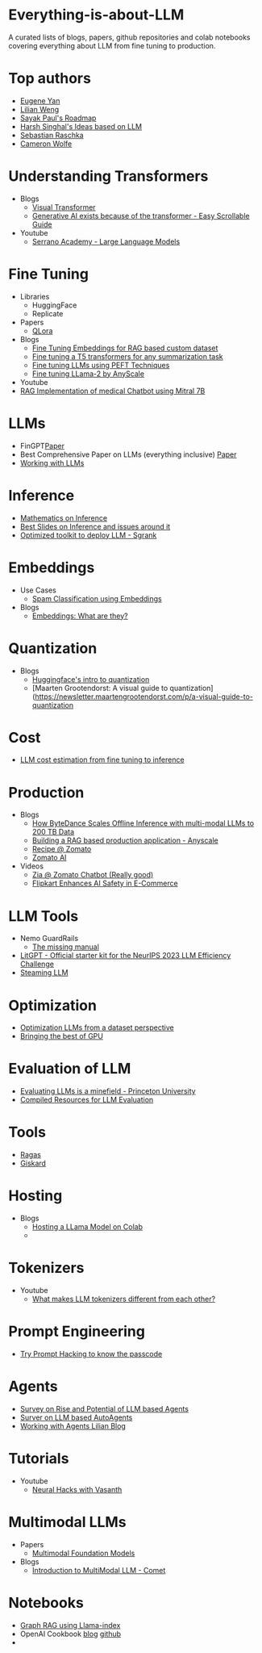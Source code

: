 # Everything-is-about-LLM
A curated lists of blogs, papers, github repositories and colab notebooks covering everything about LLM from fine tuning to production.

# Top authors
- [Eugene Yan](https://eugeneyan.com/)
- [Lilian Weng](https://lilianweng.github.io/)
- [Sayak Paul's Roadmap](https://docs.google.com/document/u/0/d/1iQlsGOZX0UA3U58gEtwV5-9moolOvZ5HosjDee6jVck/mobilebasic)
- [Harsh Singhal's Ideas based on LLM](https://docs.google.com/document/u/0/d/1uFwAt2yxoJWX80gjoTNVPNaduUp-OvJQ_DxJUjKZzyc/mobilebasic)
- [Sebastian Raschka](https://substack.com/@rasbt)
- [Cameron Wolfe](https://cameronrwolfe.me/)

# Understanding Transformers 
- Blogs
  - [Visual Transformer](https://jalammar.github.io/visualizing-neural-machine-translation-mechanics-of-seq2seq-models-with-attention/)
  - [Generative AI exists because of the transformer - Easy Scrollable Guide](https://ig.ft.com/generative-ai/)
- Youtube
  - [Serrano Academy - Large Language Models](https://www.youtube.com/watch?v=OxCpWwDCDFQ&list=PLs8w1Cdi-zva4fwKkl9EK13siFvL9Wewf)

# Fine Tuning 
- Libraries
  - HuggingFace
  - Replicate
- Papers
  - [QLora](https://arxiv.org/abs/2305.14314)
- Blogs
  - [Fine Tuning Embeddings for RAG based custom dataset](https://blog.llamaindex.ai/fine-tuning-embeddings-for-rag-with-synthetic-data-e534409a3971)
  - [Fine tuning a T5 transformers for any summarization task](https://towardsdatascience.com/fine-tuning-a-t5-transformer-for-any-summarization-task-82334c64c81)
  - [Fine tuning LLMs using PEFT Techniques](https://abvijaykumar.medium.com/fine-tuning-llm-parameter-efficient-fine-tuning-peft-lora-qlora-part-1-571a472612c4)
  - [Fine tuning LLama-2 by AnyScale](https://www.anyscale.com/blog/fine-tuning-llama-2-a-comprehensive-case-study-for-tailoring-models-to-unique-applications)
 - Youtube
  - [RAG Implementation of medical Chatbot using Mitral 7B](https://www.youtube.com/watch?v=1mH1BvBJCl0)

# LLMs 
- FinGPT[Paper](https://arxiv.org/abs/2306.06031)
- Best Comprehensive Paper on LLMs (everything inclusive) [Paper](https://arxiv.org/html/2401.02038v2)
- [Working with LLMs](https://applied-llms.org/)

# Inference 
- [Mathematics on Inference](https://kipp.ly/transformer-inference-arithmetic/#latency-calculations)
- [Best Slides on Inference and issues around it](https://linden-li.github.io/posts/inference-slides?ref=jinghong-chen.net)
- [Optimized toolkit to deploy LLM - Sgrank](https://github.com/sgl-project/sglang)

# Embeddings 
- Use Cases
  - [Spam Classification using Embeddings](https://ahujaniharika95.medium.com/spam-classification-using-word2vec-embeddings-70c4ffa56b40)
- Blogs
  - [Embeddings: What are they?](https://simonwillison.net/2023/Oct/23/embeddings/)

# Quantization 
- Blogs
  - [Huggingface's intro to quantization](https://huggingface.co/blog/merve/quantization)
  - [Maarten Grootendorst: A visual guide to quantization](https://newsletter.maartengrootendorst.com/p/a-visual-guide-to-quantization

# Cost 
- [LLM cost estimation from fine tuning to inference](https://github.com/ghimiresunil/LLM-PowerHouse-A-Curated-Guide-for-Large-Language-Models-with-Custom-Training-and-Inferencing/tree/main/Articles/Resources)

# Production 
- Blogs
  - [How ByteDance Scales Offline Inference with multi-modal LLMs to 200 TB Data](https://www.anyscale.com/blog/how-bytedance-scales-offline-inference-with-multi-modal-llms-to-200TB-data)
  - [Building a RAG based production application - Anyscale](https://www.anyscale.com/blog/a-comprehensive-guide-for-building-rag-based-llm-applications-part-1)
  - [Recipe @ Zomato](https://blinkit.com/blog/recipe-rover)
  - [Zomato AI](https://blog.zomato.com/introducing-zomato-ai-your-foodie-buddy)
- Videos
  - [Zia @ Zomato Chatbot (Really good)](https://www.youtube.com/watch?v=4vTWd3QOlpg&t=1608s)
  - [Flipkart Enhances AI Safety in E-Commerce](https://blog.flipkart.tech/flipkart-enhances-ai-safety-in-e-commerce-implementing-nvidia-nemo-guardrails-cb2f293b29c0)
 
# LLM Tools 
- Nemo GuardRails
  - [The missing manual](https://www.pinecone.io/learn/nemo-guardrails-intro/)
- [LitGPT - Official starter kit for the NeurIPS 2023 LLM Efficiency Challenge](https://github.com/Lightning-AI/lit-gpt/tree/main)
- [Steaming LLM](https://github.com/mit-han-lab/streaming-llm)


# Optimization
- [Optimization LLMs from a dataset perspective](https://lightning.ai/pages/community/tutorial/optimizing-llms-from-a-dataset-perspective/)
- [Bringing the best of GPU](https://horace.io/brrr_intro.html)

# Evaluation of LLM 
- [Evaluating LLMs is a minefield - Princeton University](https://www.cs.princeton.edu/~arvindn/talks/evaluating_llms_minefield/)
- [Compiled Resources for LLM Evaluation](https://docs.google.com/document/u/0/d/1ndYxbN9O7dGKeVXR53B3xHFszniSyho6KLaq-aniDRo/mobilebasic)

# Tools
- [Ragas](https://github.com/explodinggradients/ragas)
- [Giskard](https://github.com/Giskard-AI/giskard)
 
# Hosting 
- Blogs
  - [Hosting a LLama Model on Colab](https://medium.com/@yuhongsun96/host-a-llama-2-api-on-gpu-for-free-a5311463c183)
  - 

# Tokenizers 
- Youtube
  - [What makes LLM tokenizers different from each other?](https://www.youtube.com/watch?v=rT6wVLEDC_w)

# Prompt Engineering
- [Try Prompt Hacking to know the passcode](https://gandalf.lakera.ai/)


# Agents 
- [Survey on Rise and Potential of LLM based Agents](https://github.com/WooooDyy/LLM-Agent-Paper-List)
- [Surver on LLM based AutoAgents](https://github.com/Paitesanshi/LLM-Agent-Survey#-more-comprehensive-summarization)
- [Working with Agents Lilian Blog](https://lilianweng.github.io/posts/2023-06-23-agent/)


# Tutorials 
- Youtube
  - [Neural Hacks with Vasanth](https://www.youtube.com/@NeuralHackswithVasanth/videos)

# Multimodal LLMs
- Papers
  - [Multimodal Foundation Models](https://arxiv.org/abs/2309.10020)
- Blogs
  - [Introduction to MultiModal LLM - Comet](https://www.comet.com/site/blog/an-introduction-to-multimodal-models/)


# Notebooks 
- [Graph RAG using Llama-index](https://colab.research.google.com/drive/1tLjOg2ZQuIClfuWrAC2LdiZHCov8oUbs?usp=sharing)
- OpenAI Cookbook [blog](https://cookbook.openai.com/) [github](https://github.com/openai/openai-cookbook/tree/main/examples)
- 
